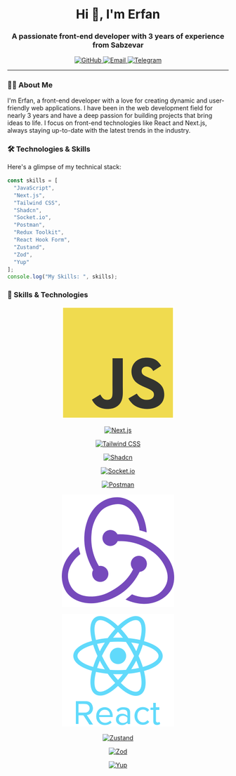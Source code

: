 <h1 align="center">Hi 👋, I'm Erfan</h1>
<h3 align="center">A passionate front-end developer with 3 years of experience from Sabzevar</h3>

<p align="center">
  <a href="https://github.com/undefineduser1381">
    <img src="https://img.shields.io/badge/GitHub-undefineduser1381-brightgreen?style=flat-square&logo=github" alt="GitHub"/>
  </a>
  <a href="mailto:errfan8113@gmail.com">
    <img src="https://img.shields.io/badge/Email-errfan8113%40gmail.com-blue?style=flat-square&logo=gmail" alt="Email"/>
  </a>
  <a href="https://t.me/ErFnGhy">
    <img src="https://img.shields.io/badge/Telegram-%40ErFnGhy-0088cc?style=flat-square&logo=telegram" alt="Telegram"/>
  </a>
</p>

---

### 🧑‍💻 About Me
I'm Erfan, a front-end developer with a love for creating dynamic and user-friendly web applications. I have been in the web development field for nearly 3 years and have a deep passion for building projects that bring ideas to life. I focus on front-end technologies like React and Next.js, always staying up-to-date with the latest trends in the industry.

### 🛠️ Technologies & Skills
Here's a glimpse of my technical stack:

```javascript
const skills = [
  "JavaScript",
  "Next.js",
  "Tailwind CSS",
  "Shadcn",
  "Socket.io",
  "Postman",
  "Redux Toolkit",
  "React Hook Form",
  "Zustand",
  "Zod",
  "Yup"
];
console.log("My Skills: ", skills);
```
### 🧠 Skills & Technologies

<div align="center">

  <!-- JavaScript -->
  [![JavaScript](https://raw.githubusercontent.com/devicons/devicon/master/icons/javascript/javascript-original.svg)](https://developer.mozilla.org/en-US/docs/Web/JavaScript)

  <!-- Next.js -->
  [![Next.js](https://cdn.worldvectorlogo.com/logos/nextjs-2.svg)](https://nextjs.org/)

  <!-- Tailwind CSS -->
  [![Tailwind CSS](https://www.vectorlogo.zone/logos/tailwindcss/tailwindcss-icon.svg)](https://tailwindcss.com/)

  <!-- Shadcn -->
  [![Shadcn](https://img.shields.io/badge/Shadcn-UI-8A2BE2?style=for-the-badge&logo=vercel&logoColor=white)](https://ui.shadcn.com/)

  <!-- Socket.io -->
  [![Socket.io](https://upload.wikimedia.org/wikipedia/commons/6/6f/Socket-io.svg)](https://socket.io/)

  <!-- Postman -->
  [![Postman](https://www.vectorlogo.zone/logos/getpostman/getpostman-icon.svg)](https://www.postman.com/)

  <!-- Redux Toolkit -->
  [![Redux Toolkit](https://raw.githubusercontent.com/devicons/devicon/master/icons/redux/redux-original.svg)](https://redux.js.org/)

  <!-- React Hook Form -->
  [![React Hook Form](https://raw.githubusercontent.com/devicons/devicon/master/icons/react/react-original-wordmark.svg)](https://react-hook-form.com/)

  <!-- Zustand -->
  [![Zustand](https://raw.githubusercontent.com/pmndrs/zustand/main/docs/zustand.png)](https://github.com/pmndrs/zustand)

  <!-- Zod -->
  [![Zod](https://avatars.githubusercontent.com/u/84599333?s=200&v=4)](https://zod.dev/)

  <!-- Yup -->
  [![Yup](https://avatars.githubusercontent.com/u/26755617?s=200&v=4)](https://github.com/jquense/yup)

</div>
